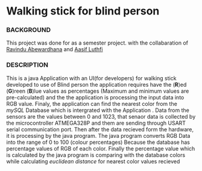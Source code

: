 # Walking stick for blind person

### BACKGROUND
This project was done for as a semester project. with the collabaration of [Ravindu Abewardhana](https://www.facebook.com/ravindu.abewardana) and [Aasif Luthfi](https://www.facebook.com/mlmaasif)

### DESCRIPTION
This is a java Application with an UI(for developers) for walking stick developed to use of Blind person
the application requires have the (**R**)ed (**G**)reen (**B**)lue values as percentages (Maximum and minimum values are pre-calculated) and the the application is processing the input data into RGB value. Finaly, the application can find the nearest color from the *mySQL* Database which is intergrated with the Application .
Data from the sensors are the values between 0 and 1023, that senaor data is collected by the microcontroller ATMEGA328P and them are sending through USART serial communication port. Then after the data recieved form the hardware, it is processing by the java program. The java program converts RGB Data into the range of 0 to 100 (colour percentages)
Because the database has percentage values of RGB of each color.
Finally the percentage value which is calculated by the java program is comparing with the database colors while calculating *euclidean distance* for nearest color values recieved 

